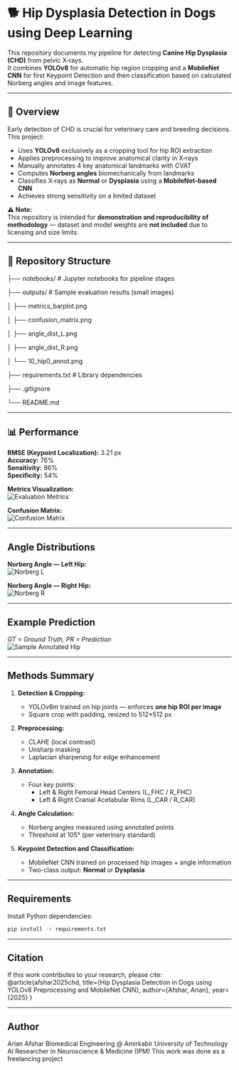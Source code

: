 # 🐕 Hip Dysplasia Detection in Dogs using Deep Learning

This repository documents my pipeline for detecting **Canine Hip Dysplasia (CHD)** from pelvic X‑rays.  
It combines **YOLOv8** for automatic hip region cropping and a **MobileNet CNN** for first Keypoint Detection and then classification based on calculated Norberg angles and image features.

---

## 📌 Overview

Early detection of CHD is crucial for veterinary care and breeding decisions.  
This project:
- Uses **YOLOv8** exclusively as a cropping tool for hip ROI extraction
- Applies preprocessing to improve anatomical clarity in X‑rays
- Manually annotates 4 key anatomical landmarks with CVAT
- Computes **Norberg angles** biomechanically from landmarks
- Classifies X‑rays as **Normal** or **Dysplasia** using a **MobileNet-based CNN**
- Achieves strong sensitivity on a limited dataset

⚠️ **Note:**  
This repository is intended for **demonstration and reproducibility of methodology** — dataset and model weights are **not included** due to licensing and size limits.

---

## 📂 Repository Structure
├── notebooks/ # Jupyter notebooks for pipeline stages

├── outputs/ # Sample evaluation results (small images)

│ ├── metrics_barplot.png

│ ├── confusion_matrix.png

│ ├── angle_dist_L.png

│ ├── angle_dist_R.png

│ └── 10_hip0_annot.png

├── requirements.txt # Library dependencies

├── .gitignore

└── README.md

---

## 📊 Performance
**RMSE (Keypoint Localization):** 3.21 px  
**Accuracy:** 76%  
**Sensitivity:** 86%  
**Specificity:** 54%

**Metrics Visualization:**  
![Evaluation Metrics](outputs/visualizations/evaluation_plots/metrics_barplot.png)  

**Confusion Matrix:**  
![Confusion Matrix](outputs/visualizations/evaluation_plots/confusion_matrix.png)  

---

##  Angle Distributions
**Norberg Angle — Left Hip:**  
![Norberg L](outputs/visualizations/evaluation_plots/angle_dist_L.png)  

**Norberg Angle — Right Hip:**  
![Norberg R](outputs/visualizations/evaluation_plots/angle_dist_R.png)  

---

##  Example Prediction
*GT = Ground Truth, PR = Prediction*  
![Sample Annotated Hip](outputs/visualizations/annotated_preds/10_hip0_annot.png)

---

##  Methods Summary
1. **Detection & Cropping:**
   - YOLOv8m trained on hip joints — enforces **one hip ROI per image**
   - Square crop with padding, resized to 512×512 px  
   
2. **Preprocessing:**
   - CLAHE (local contrast)
   - Unsharp masking
   - Laplacian sharpening for edge enhancement

3. **Annotation:**
   - Four key points:  
     - Left & Right Femoral Head Centers (L_FHC / R_FHC)  
     - Left & Right Cranial Acetabular Rims (L_CAR / R_CAR)

4. **Angle Calculation:**
   - Norberg angles measured using annotated points  
   - Threshold at 105° (per veterinary standard)

5. **Keypoint Detection and Classification:**
   - MobileNet CNN trained on processed hip images + angle information
   - Two-class output: **Normal** or **Dysplasia**

---

##  Requirements
Install Python dependencies:
```bash
pip install -r requirements.txt
```
---

##  Citation
If this work contributes to your research, please cite:
@article{afshar2025chd,
  title={Hip Dysplasia Detection in Dogs using YOLOv8 Preprocessing and MobileNet CNN},
  author={Afshar, Arian},
  year={2025}
}

---

##  Author
Arian Afshar
Biomedical Engineering @ Amirkabir University of Technology
AI Researcher in Neuroscience & Medicine (IPM)
This work was done as a freelancing project




